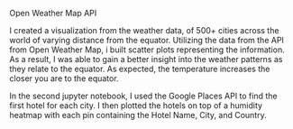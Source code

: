 Open Weather Map API




I created a visualization from the weather data, of 500+ cities across the world of varying distance from the equator. Utilizing the data from the API from Open Weather Map, i built scatter plots representing the information. As a result, I was able to gain a better insight into the weather patterns as they relate to the equator.  As expected, the temperature increases the closer you are to the equator. 



In the second jupyter notebook, I used the Google Places API to find the first hotel for each city. I then plotted the hotels on top of a humidity heatmap with each pin containing the Hotel Name, City, and Country.

